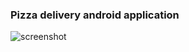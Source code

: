 ### Pizza delivery android application
![screenshot](https://i.imgur.com/PpknMCO.png "Karboul Pizza")
